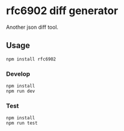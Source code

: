 rfc6902 diff generator
======================

Another json diff tool.

Usage
-----

```shell
npm install rfc6902
```

### Develop

```shell
npm install
npm run dev
```

### Test

```shell
npm install
npm run test
```
